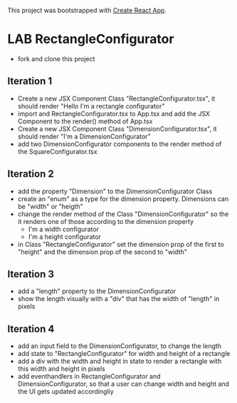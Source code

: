 This project was bootstrapped with [Create React App](https://github.com/facebook/create-react-app).

# LAB RectangleConfigurator
 - fork and clone this project

## Iteration 1
- Create a new JSX Component Class "RectangleConfigurator.tsx", it should render "Hello I'm a rectangle configurator"
- import and RectangleConfigurator.tsx to App.tsx and add the JSX Component to the render() method of App.tsx
- Create a new JSX Component Class "DimensionConfigurator.tsx", it should render "I'm a DimensionConfigurator"
- add two DimensionConfigurator components to the render method of the SquareConfigurator.tsx

## Iteration 2
- add the property "Dimension" to the DimensionConfigurator Class
- create an "enum" as a type for the dimension property. Dimensions can be "width" or "heigth"
- change the render method of the Class "DimensionConfigurator" so the it renders one of those according to the dimension property
  - I'm a width configurator
  - I'm a height configurator
- in Class "RectangleConfigurator" set the dimension prop of the first to "height" and the dimension prop of the second to "width"

## Iteration 3
- add a "length" property to the DimensionConfigurator
- show the length visually with a "div" that has the width of "length" in pixels

## Iteration 4
- add an input field to the DimensionConfigurator, to change the length
- add state to "RectangleConfigurator" for width and height of a rectangle
- add a div with the width and height in state to render a rectangle with this width and height in pixels
- add eventhandlers in RectangleConfigurator and DimensionConfigurator, so that a user can change width and height and the UI gets updated accordingliy
